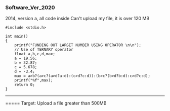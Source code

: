 ###   Software_Ver_2020

2014, version a, all code inside
Can't upload my file, it is over 120 MB
~~~
#include <stdio.h>

int main()
{
    printf("FUNDING OUT LARGET NUMBER USING OPERATOR \n\n");
    // Use of TERNARY operator
    float a,b,c,d,max;
    a = 19.56;
    b = 32.87;
    c = 5.678;
    d = -3.4;
    max = a>b?(a>c?(a>d?a:d):(c>d?c:d)):(b>c?(b>d?b:d):c>d?c:d);
    printf("%f",max);
    return 0;
}

~~~
-----
=====
Target:   Upload a file greater than 500MB
